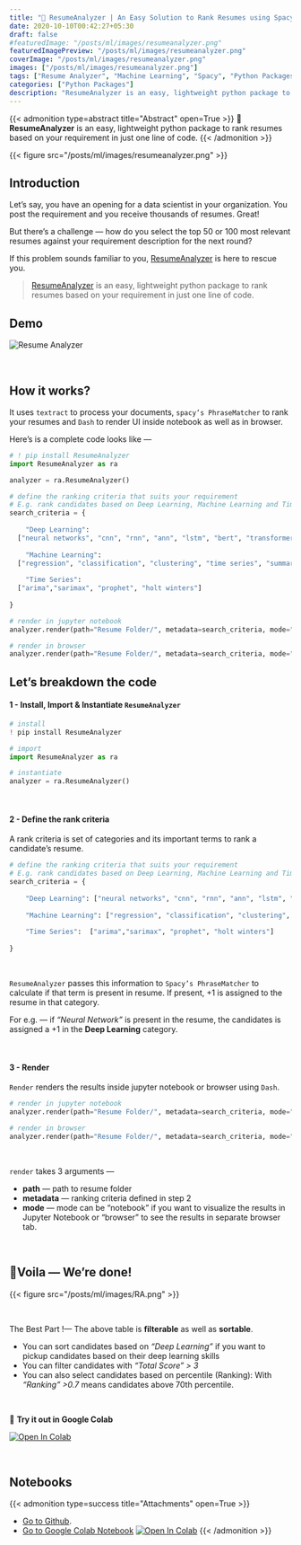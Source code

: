 ```yaml
---
title: "🚀 ResumeAnalyzer | An Easy Solution to Rank Resumes using Spacy"
date: 2020-10-10T00:42:27+05:30
draft: false
#featuredImage: "/posts/ml/images/resumeanalyzer.png"
featuredImagePreview: "/posts/ml/images/resumeanalyzer.png"
coverImage: "/posts/ml/images/resumeanalyzer.png"
images: ["/posts/ml/images/resumeanalyzer.png"]
tags: ["Resume Analyzer", "Machine Learning", "Spacy", "Python Packages"]
categories: ["Python Packages"]
description: "ResumeAnalyzer is an easy, lightweight python package to rank resumes based on your requirement in just one line of code."
---
```

<!--more-->

{{< admonition type=abstract title="Abstract" open=True >}}
🚀 **ResumeAnalyzer** is an easy, lightweight python package to rank resumes based on your requirement in just one line of code.
{{< /admonition >}}

{{< figure src="/posts/ml/images/resumeanalyzer.png" >}}






## Introduction
Let’s say, you have an opening for a data scientist in your organization. You post the requirement and you receive thousands of resumes. Great!

But there’s a challenge — how do you select the top 50 or 100 most relevant resumes against your requirement description for the next round?

If this problem sounds familiar to you, [ResumeAnalyzer](https://github.com/Shivanandroy/Resume-Analyzer) is here to rescue you.



<script async src="https://pagead2.googlesyndication.com/pagead/js/adsbygoogle.js"></script>
<!-- ArticleAds#1 -->
<ins class="adsbygoogle"
     style="display:block"
     data-ad-client="ca-pub-1337012385171026"
     data-ad-slot="4880405981"
     data-ad-format="auto"
     data-full-width-responsive="true"></ins>
<script>
     (adsbygoogle = window.adsbygoogle || []).push({});
</script>





>[ResumeAnalyzer](https://github.com/Shivanandroy/Resume-Analyzer) is an easy, lightweight python package to rank resumes based on your requirement in just one line of code.

## Demo

![Resume Analyzer](/posts/ml/images/resume-analyzer.gif)

<br>

## How it works?
It uses `textract` to process your documents, `spacy’s PhraseMatcher` to rank your resumes and `Dash` to render UI inside notebook as well as in browser. 

Here’s is a complete code looks like —

```python
# ! pip install ResumeAnalyzer
import ResumeAnalyzer as ra

analyzer = ra.ResumeAnalyzer()

# define the ranking criteria that suits your requirement
# E.g. rank candidates based on Deep Learning, Machine Learning and Time Series skills
search_criteria = {
    
    "Deep Learning": 
  ["neural networks", "cnn", "rnn", "ann", "lstm", "bert", "transformers"],
  
    "Machine Learning": 
  ["regression", "classification", "clustering", "time series", "summarization", "nlp"],
  
    "Time Series":  
  ["arima","sarimax", "prophet", "holt winters"]
  
}

# render in jupyter notebook
analyzer.render(path="Resume Folder/", metadata=search_criteria, mode="notebook")

# render in browser
analyzer.render(path="Resume Folder/", metadata=search_criteria, mode="browser")
```

## Let’s breakdown the code
#### 1 - Install, Import & Instantiate `ResumeAnalyzer`
```python
# install
! pip install ResumeAnalyzer

# import
import ResumeAnalyzer as ra

# instantiate
analyzer = ra.ResumeAnalyzer()

```

<br>

#### 2 - Define the rank criteria
A rank criteria is set of categories and its important terms to rank a candidate’s resume.

```python
# define the ranking criteria that suits your requirement
# E.g. rank candidates based on Deep Learning, Machine Learning and Time Series skills
search_criteria = {
    
    "Deep Learning": ["neural networks", "cnn", "rnn", "ann", "lstm", "bert", "transformers"],
  
    "Machine Learning": ["regression", "classification", "clustering", "time series", "summarization", "nlp"],
  
    "Time Series":  ["arima","sarimax", "prophet", "holt winters"]
  
}
```
<br>

`ResumeAnalyzer` passes this information to `Spacy’s PhraseMatcher` to calculate if that term is present in resume. If present, +1 is assigned to the resume in that category.

For e.g. — if *“Neural Network”* is present in the resume, the candidates is assigned a +1 in the **Deep Learning** category.

<br>

#### 3 - Render
`Render` renders the results inside jupyter notebook or browser using `Dash`.

```python
# render in jupyter notebook
analyzer.render(path="Resume Folder/", metadata=search_criteria, mode="notebook")

# render in browser
analyzer.render(path="Resume Folder/", metadata=search_criteria, mode="browser")
```
<br>

`render` takes 3 arguments —
 - **path** — path to resume folder
 - **metadata** — ranking criteria defined in step 2
 - **mode** — mode can be “notebook” if you want to visualize the results in Jupyter Notebook or “browser” to see the results in separate browser tab.

<br>

## 🥳Voila — We’re done!
{{< figure src="/posts/ml/images/RA.png" >}}

<br>

The Best Part !— The above table is **filterable** as well as **sortable**.

- You can sort candidates based on *“Deep Learning”* if you want to pickup candidates based on their deep learning skills
 - You can filter candidates with *“Total Score” > 3*
 - You can also select candidates based on percentile (Ranking): With *“Ranking” >0.7* means candidates above 70th percentile.


<br>

👋 **Try it out in Google Colab**

[![Open In Colab](https://colab.research.google.com/assets/colab-badge.svg)](https://colab.research.google.com/drive/1UCNAhmVSKoXWS5E8Jg8iTMZbJBcxlrhb?usp=sharing)

<br>

## Notebooks
{{< admonition type=success title="Attachments" open=True >}}
- [Go to Github](https://github.com/Shivanandroy/Resume-Analyzer). 
- [Go to Google Colab Notebook](https://colab.research.google.com/drive/1UCNAhmVSKoXWS5E8Jg8iTMZbJBcxlrhb?usp=sharing)
[![Open In Colab](https://colab.research.google.com/assets/colab-badge.svg)](https://colab.research.google.com/drive/1UCNAhmVSKoXWS5E8Jg8iTMZbJBcxlrhb?usp=sharing)
{{< /admonition >}}
